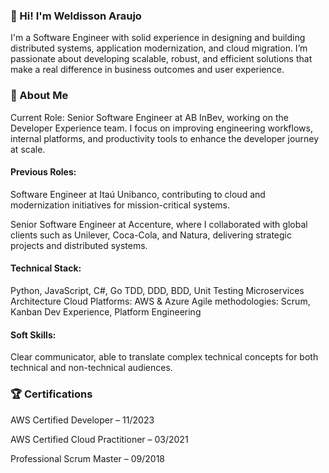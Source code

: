 ### 👋 Hi! I'm Weldisson Araujo
I'm a Software Engineer with solid experience in designing and building distributed systems, application modernization, and cloud migration. I’m passionate about developing scalable, robust, and efficient solutions that make a real difference in business outcomes and user experience.

### 🌟 About Me
Current Role: Senior Software Engineer at AB InBev, working on the Developer Experience team. I focus on improving engineering workflows, internal platforms, and productivity tools to enhance the developer journey at scale.

#### Previous Roles:

Software Engineer at Itaú Unibanco, contributing to cloud and modernization initiatives for mission-critical systems.

Senior Software Engineer at Accenture, where I collaborated with global clients such as Unilever, Coca-Cola, and Natura, delivering strategic projects and distributed systems.

#### Technical Stack:
Python, JavaScript, C#, Go
TDD, DDD, BDD, Unit Testing
Microservices Architecture
Cloud Platforms: AWS & Azure
Agile methodologies: Scrum, Kanban
Dev Experience, Platform Engineering

#### Soft Skills:
Clear communicator, able to translate complex technical concepts for both technical and non-technical audiences.

### 🏆 Certifications
AWS Certified Developer – 11/2023

AWS Certified Cloud Practitioner – 03/2021

Professional Scrum Master – 09/2018
